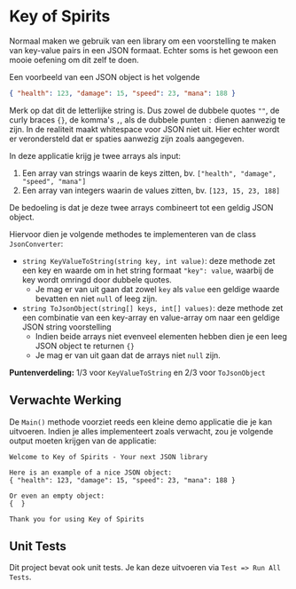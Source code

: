 # Key of Spirits

Normaal maken we gebruik van een library om een voorstelling te maken van key-value pairs in een JSON formaat. Echter soms is het gewoon een mooie oefening om dit zelf te doen.

Een voorbeeld van een JSON object is het volgende

```json
{ "health": 123, "damage": 15, "speed": 23, "mana": 188 }
```

Merk op dat dit de letterlijke string is. Dus zowel de dubbele quotes `""`, de curly braces `{}`, de komma's `,`, als de dubbele punten `:` dienen aanwezig te zijn. In de realiteit maakt whitespace voor JSON niet uit. Hier echter wordt er verondersteld dat er spaties aanwezig zijn zoals aangegeven.

In deze applicatie krijg je twee arrays als input:

1. Een array van strings waarin de keys zitten, bv. `["health", "damage", "speed", "mana"]`
2. Een array van integers waarin de values zitten, bv. `[123, 15, 23, 188]`

De bedoeling is dat je deze twee arrays combineert tot een geldig JSON object.

Hiervoor dien je volgende methodes te implementeren van de class `JsonConverter`:

* `string KeyValueToString(string key, int value)`: deze methode zet een key en waarde om in het string formaat `"key": value`, waarbij de key wordt omringd door dubbele quotes.
  * Je mag er van uit gaan dat zowel `key` als `value` een geldige waarde bevatten en niet `null` of leeg zijn.
* `string ToJsonObject(string[] keys, int[] values)`: deze methode zet een combinatie van een key-array en value-array om naar een geldige JSON string voorstelling
  * Indien beide arrays niet evenveel elementen hebben dien je een leeg JSON object te returnen `{}`
  * Je mag er van uit gaan dat de arrays niet `null` zijn.

**Puntenverdeling:** 1/3 voor `KeyValueToString` en 2/3 voor `ToJsonObject`

## Verwachte Werking

De `Main()` methode voorziet reeds een kleine demo applicatie die je kan uitvoeren. Indien je alles implementeert zoals verwacht, zou je volgende output moeten krijgen van de applicatie:

```text
Welcome to Key of Spirits - Your next JSON library

Here is an example of a nice JSON object:
{ "health": 123, "damage": 15, "speed": 23, "mana": 188 }

Or even an empty object:
{  }

Thank you for using Key of Spirits
```

## Unit Tests

Dit project bevat ook unit tests. Je kan deze uitvoeren via `Test => Run All Tests`.
